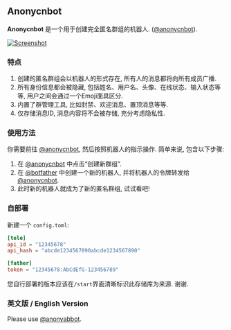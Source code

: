 ## Anonycnbot

**Anonycnbot** 是一个用于创建完全匿名群组的机器人.  ([@anonycnbot](https://t.me/anonycnbot)).

[![Screenshot](https://github.com/anonycnbot/.github/raw/main/images/button.svg)](https://t.me/anonycnbot)

### 特点
1. 创建的匿名群组会以机器人的形式存在, 所有人的消息都将向所有成员广播. 
2. 所有身份信息都会被隐藏, 包括姓名、用户名、头像、在线状态、输入状态等等, 用户之间会通过一个Emoji面具区分. 
3. 内置了群管理工具, 比如封禁、欢迎消息、置顶消息等等. 
4. 仅存储消息ID, 消息内容将不会被存储, 充分考虑隐私性. 

### 使用方法
你需要前往 [@anonycnbot](https://t.me/anonycnbot), 然后按照机器人的指示操作. 简单来说, 包含以下步骤: 
1. 在 [@anonycnbot](https://t.me/anonycnbot) 中点击“创建新群组”. 
2. 在 [@botfather](https://t.me/botfather) 中创建一个新的机器人, 并将机器人的令牌转发给 [@anonycnbot](https://t.me/anonycnbot). 
3. 此时新的机器人就成为了新的匿名群组, 试试看吧!

### 自部署
新建一个 `config.toml`:

```toml
[tele]
api_id = "12345678"
api_hash = "abcde1234567890abcde1234567890"

[father]
token = "12345678:AbCdEfG-123456789"
```

您自行部署的版本应该在`/start`界面清晰标识此存储库为来源.  谢谢. 

### 英文版 / English Version
Please use [@anonyabbot](https://t.me/anonyabbot).
